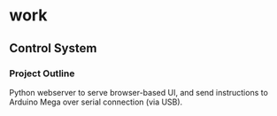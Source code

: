 # work

## Control System

### Project Outline

Python webserver to serve browser-based UI, and send instructions to Arduino Mega over serial connection (via USB). 